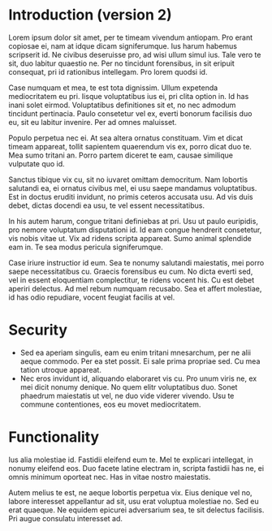 # Introduction (version 2)
Lorem ipsum dolor sit amet, per te timeam vivendum antiopam. Pro erant copiosae ei, nam at idque dicam signiferumque. Ius harum habemus scripserit id. Ne civibus deseruisse pro, ad wisi ullum simul ius. Tale vero te sit, duo labitur quaestio ne. Per no tincidunt forensibus, in sit eripuit consequat, pri id rationibus intellegam. Pro lorem quodsi id.

Case numquam et mea, te est tota dignissim. Ullum expetenda mediocritatem eu pri. Iisque voluptatibus ius ei, pri clita option in. Id has inani solet eirmod. Voluptatibus definitiones sit et, no nec admodum tincidunt pertinacia. Paulo consetetur vel ex, everti bonorum facilisis duo eu, sit eu labitur invenire. Per ad omnes maluisset.

Populo perpetua nec ei. At sea altera ornatus constituam. Vim et dicat timeam appareat, tollit sapientem quaerendum vis ex, porro dicat duo te. Mea sumo tritani an. Porro partem diceret te eam, causae similique vulputate quo id.

Sanctus tibique vix cu, sit no iuvaret omittam democritum. Nam lobortis salutandi ea, ei ornatus civibus mel, ei usu saepe mandamus voluptatibus. Est in doctus eruditi invidunt, no primis ceteros accusata usu. Ad vis duis debet, dictas docendi ea usu, te vel essent necessitatibus.

In his autem harum, congue tritani definiebas at pri. Usu ut paulo euripidis, pro nemore voluptatum disputationi id. Id eam congue hendrerit consetetur, vis nobis vitae ut. Vix ad ridens scripta appareat. Sumo animal splendide eam in. Te sea modus pericula signiferumque.

Case iriure instructior id eum. Sea te nonumy salutandi maiestatis, mei porro saepe necessitatibus cu. Graecis forensibus eu cum. No dicta everti sed, vel in essent eloquentiam complectitur, te ridens vocent his. Cu est debet aperiri delectus. Ad mel rebum numquam recusabo. Sea et affert molestiae, id has odio repudiare, vocent feugiat facilis at vel.

#  Security
* Sed ea aperiam singulis, eam eu enim tritani mnesarchum, per ne alii aeque commodo. Per ea stet possit. Ei sale prima propriae sed. Cu mea tation utroque appareat.
* Nec eros invidunt id, aliquando elaboraret vis cu. Pro unum viris ne, ex mei dicit nonumy denique. No quem elitr voluptatibus duo. Sonet phaedrum maiestatis ut vel, ne duo vide viderer vivendo. Usu te commune contentiones, eos eu movet mediocritatem.


#  Functionality
Ius alia molestiae id. Fastidii eleifend eum te. Mel te explicari intellegat, in nonumy eleifend eos. Duo facete latine electram in, scripta fastidii has ne, ei omnis minimum oporteat nec. Has in vitae nostro maiestatis.

Autem melius te est, ne aeque lobortis perpetua vix. Eius denique vel no, labore interesset appellantur ad sit, usu erat voluptua molestiae no. Sed eu erat quaeque. Ne equidem epicurei adversarium sea, te sit delectus facilisis. Pri augue consulatu interesset ad.

